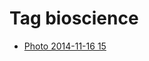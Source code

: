 <!--
title: Tag bioscience
date: 2020-06-28T14:55:34.984Z
tags:
-->
# Tag bioscience

 * [Photo 2014-11-16 15](102786671272.md)